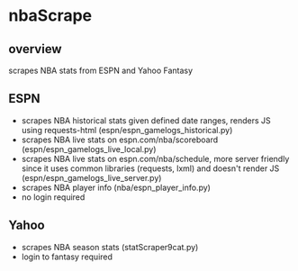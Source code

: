 # nbaScrape

## overview
scrapes NBA stats from ESPN and Yahoo Fantasy

## ESPN
  - scrapes NBA historical stats given defined date ranges, renders JS using requests-html (espn/espn_gamelogs_historical.py)
  - scrapes NBA live stats on espn.com/nba/scoreboard (espn/espn_gamelogs_live_local.py)
  - scrapes NBA live stats on espn.com/nba/schedule, more server friendly since it uses common libraries (requests, lxml) and doesn't render JS (espn/espn_gamelogs_live_server.py)
  - scrapes NBA player info (nba/espn_player_info.py)
  - no login required

## Yahoo
  - scrapes NBA season stats (statScraper9cat.py)
  - login to fantasy required
